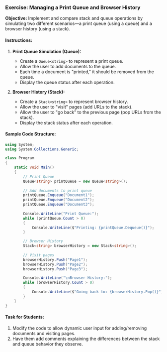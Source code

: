 

### Exercise: Managing a Print Queue and Browser History

**Objective:** Implement and compare stack and queue operations by simulating two different scenarios—a print queue (using a queue) and a browser history (using a stack).

#### Instructions:

1. **Print Queue Simulation (Queue):**
   - Create a `Queue<string>` to represent a print queue.
   - Allow the user to add documents to the queue.
   - Each time a document is "printed," it should be removed from the queue.
   - Display the queue status after each operation.

2. **Browser History (Stack):**
   - Create a `Stack<string>` to represent browser history.
   - Allow the user to "visit" pages (add URLs to the stack).
   - Allow the user to "go back" to the previous page (pop URLs from the stack).
   - Display the stack status after each operation.

#### Sample Code Structure:

```csharp
using System;
using System.Collections.Generic;

class Program
{
    static void Main()
    {
        // Print Queue
        Queue<string> printQueue = new Queue<string>();
        
        // Add documents to print queue
        printQueue.Enqueue("Document1");
        printQueue.Enqueue("Document2");
        printQueue.Enqueue("Document3");
        
        Console.WriteLine("Print Queue:");
        while (printQueue.Count > 0)
        {
            Console.WriteLine($"Printing: {printQueue.Dequeue()}");
        }

        // Browser History
        Stack<string> browserHistory = new Stack<string>();
        
        // Visit pages
        browserHistory.Push("Page1");
        browserHistory.Push("Page2");
        browserHistory.Push("Page3");

        Console.WriteLine("\nBrowser History:");
        while (browserHistory.Count > 0)
        {
            Console.WriteLine($"Going back to: {browserHistory.Pop()}");
        }
    }
}
```

#### Task for Students:
1. Modify the code to allow dynamic user input for adding/removing documents and visiting pages.
2. Have them add comments explaining the differences between the stack and queue behavior they observe.
